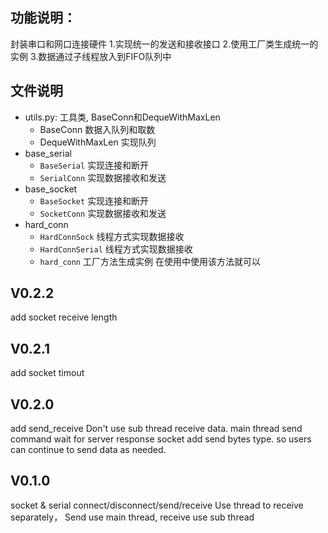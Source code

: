 
## 功能说明：
封装串口和网口连接硬件
1.实现统一的发送和接收接口
2.使用工厂类生成统一的实例
3.数据通过子线程放入到FIFO队列中

## 文件说明
- utils.py: 工具类, BaseConn和DequeWithMaxLen
  - BaseConn 数据入队列和取数
  - DequeWithMaxLen  实现队列
- base_serial
    - `BaseSerial` 实现连接和断开
    - `SerialConn` 实现数据接收和发送
- base_socket
    - `BaseSocket` 实现连接和断开
    - `SocketConn` 实现数据接收和发送
- hard_conn
    - `HardConnSock` 线程方式实现数据接收
    - `HardConnSerial` 线程方式实现数据接收
    - `hard_conn` 工厂方法生成实例  在使用中使用该方法就可以

## V0.2.2
add socket receive length

## V0.2.1
add socket timout


## V0.2.0
add send_receive  Don't use sub thread receive data. main thread send command wait for server response
socket add send bytes type. so users can continue to send data as needed.

## V0.1.0
socket & serial connect/disconnect/send/receive
Use thread to receive separately， Send use main thread, receive use sub thread
